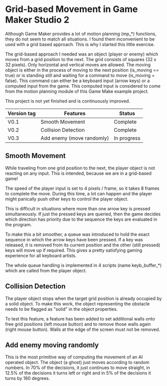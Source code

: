 # Grid-based Movement in Game Maker Studio 2

Although Game Maker provides a lot of motion planning (mp_*) functions, they do not seem to match all situations. I found them inconvenient to be used with a grid based approach. This is why I started this little exercise.

The grid-based approach I needed was an object (player or enemy) which moves from a grid position to the next. The grid consists of squares (32 x 32 pixels). Only horizontal and vertical moves are allowed. The moving object is either in the process of moving to the next position (is_moving == true) or is standing still and waiting for a command to move (is_moving = false). This command can either be a keyboard input (arrow keys) or a computed input from the game. This computed input is considered to come from the motion planning module of this Game Make example project.

This project is not yet finished and is continuously improved.

| Version tag | Features | Status |
| --- | --- | ---|
| V0.1 | Smooth Movement | Complete |
| V0.2 | Collision Detection | Complete |
| V0.3 | Add enemy (move randomly) | In progress |

## Smooth Movement

While traveling from one grid position to the next, the player object is not reacting on any input. This is intended, because we are in a grid-based game!

The speed of the player input is set to 4 pixels / frame, so it takes 8 frames to complete the move. During this time, a lot can happen and the player might panically push other keys to control the player object.

This is difficult in situations where more than one arrow key is pressed simultaneously. If just the pressed keys are queried, then the game decides which direction has priority due to the sequence the keys are evaluated in the program.

To make this a bit smoother, a queue was introduced to hold the exact sequence in which the arrow keys have been pressed. If a key was released, it is removed from its current position and the other (still pressed) keys will move up if required. This gives a pretty satisfying gaming experience for all keyboard artists.

The whole queue handling is implemented in 4 scripts (name keyb_buffer_*) which are called from the player object.

## Collision Detection

The player object stops when the target grid position is already occupied by a solid object. To make this work, the object representing the obstacle needs to be flagged as "solid" in the object properties.

To test this feature, a feature has been added to set additional walls onto free grid positions (left mouse button) and to remove those walls again (right mouse button). Walls at the edge of the screen must not be removed.

## Add enemy moving randomly

This is the most primitive way of computing the movement of an AI operated object. The object (a ghost) just moves according to random numbers. In 70% of the decisions, it just continues to move straight, in 12.5% of the decisions it turns left or right and in 5% of the decisions it turns by 180 degrees.
